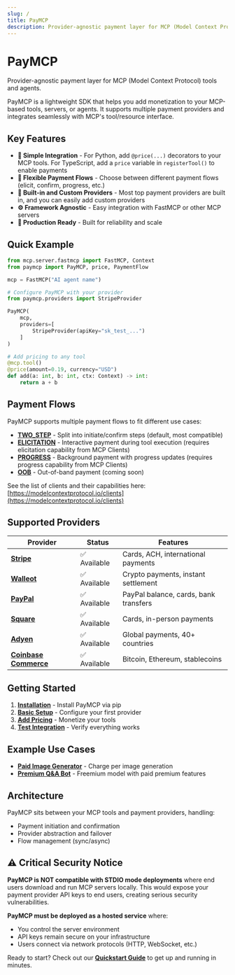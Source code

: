 ```yaml
---
slug: /
title: PayMCP
description: Provider-agnostic payment layer for MCP (Model Context Protocol) tools and agents
---
```


# PayMCP

Provider-agnostic payment layer for MCP (Model Context Protocol) tools and agents.

PayMCP is a lightweight SDK that helps you add monetization to your MCP-based tools, servers, or agents. It supports multiple payment providers and integrates seamlessly with MCP's tool/resource interface.

## Key Features

- **🔧 Simple Integration** - For Python, add `@price(...)` decorators to your MCP tools. For TypeScript, add a `price` variable in `registerTool()` to enable payments
- **🔁 Flexible Payment Flows** - Choose between different payment flows (elicit, confirm, progress, etc.)
- **🔌 Built-in and Custom Providers** - Most top payment providers are built in, and you can easily add custom providers
- **⚙️ Framework Agnostic** - Easy integration with FastMCP or other MCP servers
- **🎯 Production Ready** - Built for reliability and scale

## Quick Example

```python
from mcp.server.fastmcp import FastMCP, Context
from paymcp import PayMCP, price, PaymentFlow

mcp = FastMCP("AI agent name")

# Configure PayMCP with your provider
from paymcp.providers import StripeProvider

PayMCP(
    mcp,
    providers=[
        StripeProvider(apiKey="sk_test_...")
    ]
)

# Add pricing to any tool
@mcp.tool()
@price(amount=0.19, currency="USD")
def add(a: int, b: int, ctx: Context) -> int:
    return a + b
```

## Payment Flows

PayMCP supports multiple payment flows to fit different use cases:

- **[TWO_STEP](./concepts-and-flows#two_step-flow)** - Split into initiate/confirm steps (default, most compatible)
- **[ELICITATION](./concepts-and-flows#elicitation-flow)** - Interactive payment during tool execution (requires elicitation capability from MCP Clients)
- **[PROGRESS](./concepts-and-flows#progress-flow)** - Background payment with progress updates (requires progress capability from MCP Clients)
- **[OOB](./concepts-and-flows#oob-flow-coming-soon)** - Out-of-band payment (coming soon)

See the list of clients and their capabilities here: [https://modelcontextprotocol.io/clients](https://modelcontextprotocol.io/clients)

## Supported Providers

| Provider | Status | Features |
|----------|--------|----------|
| **[Stripe](./providers/stripe)** | ✅ Available | Cards, ACH, international payments |
| **[Walleot](./providers/walleot)** | ✅ Available | Crypto payments, instant settlement |
| **[PayPal](./providers/paypal)** | ✅ Available | PayPal balance, cards, bank transfers |
| **[Square](./providers/square)** | ✅ Available | Cards, in-person payments |
| **[Adyen](./providers/adyen)** | ✅ Available | Global payments, 40+ countries |
| **[Coinbase Commerce](./providers/coinbase)** | ✅ Available | Bitcoin, Ethereum, stablecoins |

## Getting Started

1. **[Installation](./quickstart#installation)** - Install PayMCP via pip
2. **[Basic Setup](./quickstart#basic-setup)** - Configure your first provider
3. **[Add Pricing](./quickstart#adding-pricing)** - Monetize your tools
4. **[Test Integration](./quickstart#testing-your-integration)** - Verify everything works

## Example Use Cases

- **[Paid Image Generator](./examples/paid-image-generator)** - Charge per image generation
- **[Premium Q&A Bot](./examples/premium-qa-bot)** - Freemium model with paid premium features

## Architecture

PayMCP sits between your MCP tools and payment providers, handling:

- Payment initiation and confirmation
- Provider abstraction and failover
- Flow management (sync/async)

## ⚠️ Critical Security Notice

**PayMCP is NOT compatible with STDIO mode deployments** where end users download and run MCP servers locally. This would expose your payment provider API keys to end users, creating serious security vulnerabilities.

**PayMCP must be deployed as a hosted service** where:
- You control the server environment
- API keys remain secure on your infrastructure  
- Users connect via network protocols (HTTP, WebSocket, etc.)

Ready to start? Check out our **[Quickstart Guide](./quickstart)** to get up and running in minutes.
